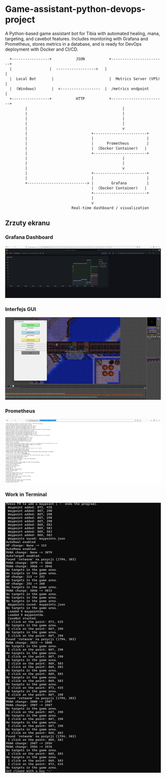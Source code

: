 # Game-assistant-python-devops-project
A Python-based game assistant bot for Tibia with automated healing, mana, targeting, and cavebot features. Includes monitoring with Grafana and Prometheus, stores metrics in a database, and is ready for DevOps deployment with Docker and CI/CD.

      +-----------------+           JSON           +------------------------+
      |                 |  ------------------>   |                        |
      |  Local Bot       |                         |  Metrics Server (VPS) |
      |  (Windows)       |  <------------------  |  /metrics endpoint     |
      +-----------------+           HTTP           +------------------------+
             |                                           |
             |                                           |
             |                                           |
             |                                           |
             |                                           v
             |                             +------------------------+
             |                             |                        |
             |                             |      Prometheus        |
             |                             |  (Docker Container)   |
             |                             +------------------------+
             |                                           |
             |                                           |
             |                                           v
             |                             +------------------------+
             |                             |                        |
             +---------------------------> |        Grafana         |
                                           |  (Docker Container)   |
                                           +------------------------+
                                           |
                                           v
                                  Real-time dashboard / visualization
## Zrzuty ekranu

### Grafana Dashboard
![Grafana Dashboard](docs/images/Grafimg.png)

### Interfejs GUI
![GUI Show](docs/images/Gui_show.png)

### Prometheus
![Prometheus Panel](docs/images/prometh_img.png)

### Work in Terminal
![Work in terminal](docs/images/terminal_screen.png)

